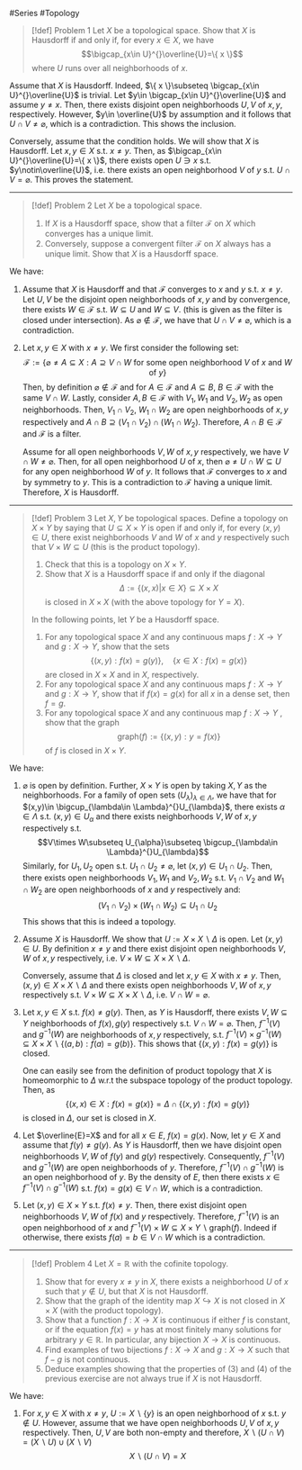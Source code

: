 #Series #Topology 

> [!def] Problem 1
> Let $X$ be a topological space. Show that $X$ is Hausdorff if and only if, for every $x\in X$, we have $$\bigcap_{x\in U}^{}\overline{U}=\{ x \}$$ where $U$ runs over all neighborhoods of $x$.

Assume that $X$ is Hausdorff. Indeed, $\{ x \}\subseteq \bigcap_{x\in U}^{}\overline{U}$ is trivial. Let $y\in \bigcap_{x\in U}^{}\overline{U}$ and assume $y\neq x$. Then, there exists disjoint open neighborhoods $U,V$ of $x,y$, respectively. However, $y\in \overline{U}$ by assumption and it follows that $U\cap V\neq\varnothing$, which is a contradiction. This shows the inclusion.

Conversely, assume that the condition holds. We will show that $X$ is Hausdorff. Let $x,y\in X$ s.t. $x\neq y$. Then, as $\bigcap_{x\in U}^{}\overline{U}=\{ x \}$, there exists open $U\ni x$ s.t. $y\notin\overline{U}$, i.e. there exists an open neighborhood $V$ of $y$ s.t. $U\cap V=\varnothing$. This proves the statement.

---
> [!def] Problem 2
> Let $X$ be a topological space. 
> 1. If $X$ is a Hausdorff space, show that a filter $\mathcal{F}$ on $X$ which converges has a unique limit.
> 2. Conversely, suppose a convergent filter $\mathcal{F}$ on $X$ always has a unique limit. Show that $X$ is a Hausdorff space. 

We have: 
1. Assume that $X$ is Hausdorff and that $\mathcal{F}$ converges to $x$ and $y$ s.t. $x\neq y$. Let $U,V$ be the disjoint open neighborhoods of $x,y$ and by convergence, there exists $W\in \mathcal{F}$ s.t. $W\subseteq U$ and $W\subseteq V$. (this is given as the filter is closed under intersection). As $\varnothing\notin \mathcal{F}$, we have that $U\cap V\neq \varnothing$, which is a contradiction.
2. Let $x,y\in X$ with $x\neq y$. We first consider the following set: $$\mathcal{F}:=\{\varnothing\neq A\subseteq X: A\supseteq V\cap W \text{ for some open neighborhood }V\text{ of }x \text{ and }W\text{ of }y \}$$Then, by definition $\varnothing \notin \mathcal{F}$ and for $A\in \mathcal{F}$ and $A\subseteq B$, $B\in \mathcal{F}$ with the same $V\cap W$. Lastly, consider $A,B\in \mathcal{F}$ with $V_{1},W_{1}$ and $V_{2},W_{2}$ as open neighborhoods. Then, $V_{1}\cap V_{2}$, $W_{1}\cap W_{2}$ are open neighborhoods of $x,y$ respectively and $A \cap B\supseteq (V_{1}\cap V_{2})\cap(W_{1}\cap W_{2})$. Therefore, $A\cap B\in \mathcal{F}$ and $\mathcal{F}$ is a filter. 
   
   Assume for all open neighborhoods $V,W$ of $x,y$ respectively, we have $V\cap W\neq \varnothing$. Then, for all open neighborhood $U$ of $x$, then $\varnothing \neq U\cap W\subseteq U$ for any open neighborhood $W$ of $y$. It follows that $\mathcal{F}$ converges to $x$ and by symmetry to $y$. This is a contradiction to $\mathcal{F}$ having a unique limit. Therefore, $X$ is Hausdorff.
---
> [!def] Problem 3
> Let $X,Y$ be topological spaces. Define a topology on $X\times Y$ by saying that $U\subseteq X\times Y$ is open if and only if, for every $(x,y)\in U$, there exist neighborhoods $V$ and $W$ of $x$ and $y$ respectively such that $V\times W\subseteq U$ (this is the product topology).
> 1. Check that this is a topology on $X\times Y$.
> 2. Show that $X$ is a Hausdorff space if and only if the diagonal $$\Delta:=\{ (x,x)|x\in X \}\subseteq X\times X$$ is closed in $X\times X$ (with the above topology for $Y=X$).
> 
> In the following points, let $Y$ be a Hausdorff space.
>1. For any topological space $X$ and any continuous maps $f:X\to Y$ and $g:X\to Y$, show that the sets $$\{ (x,y):f(x)=g(y) \},\quad \{ x\in X:f(x)=g(x) \}$$ are closed in $X\times X$ and in $X$, respectively. 
>2. For any topological space $X$ and any continuous maps $f:X\to Y$ and $g:X\to Y$, show that if $f(x)=g(x)$ for all $x$ in a dense set, then $f=g$.
>3. For any topological space $X$ and any continuous map $f:X\to Y$ , show that the graph $$\text{graph}(f):=\{ (x,y) :y=f(x)\}$$ of $f$ is closed in $X\times Y$.

We have:
1. $\varnothing$ is open by definition. Further, $X\times Y$ is open by taking $X,Y$ as the neighborhoods. For a family of open sets $(U_{\lambda})_{\lambda\in \Lambda}$, we have that for $(x,y)\in \bigcup_{\lambda\in \Lambda}^{}U_{\lambda}$, there exists $\alpha\in \Lambda$ s.t. $(x,y)\in U_{\alpha}$ and there exists neighborhoods $V,W$ of $x,y$ respectively s.t. $$V\times W\subseteq U_{\alpha}\subseteq \bigcup_{\lambda\in \Lambda}^{}U_{\lambda}$$
	Similarly, for $U_{1},U_{2}$ open s.t. $U_{1}\cap U_{2}\neq \varnothing$, let $(x,y)\in U_{1}\cap U_{2}$. Then, there exists open neighborhoods $V_{1},W_{1}$ and $V_{2},W_{2}$  s.t. $V_{1}\cap V_{2}$ and $W_{1}\cap W_{2}$ are open neighborhoods of $x$ and $y$ respectively and: $$(V_{1}\cap V_{2})\times(W_{1}\cap W_{2})\subseteq U_{1}\cap U_{2}$$ This shows that this is indeed a topology.
2. Assume $X$ is Hausdorff. We show that $U:=X\times X \backslash\Delta$ is open. Let $(x,y)\in U$. By definition $x\neq y$ and there exist disjoint open neighborhoods $V,W$ of $x,y$ respectively, i.e. $V\times W\subseteq X\times X \backslash \Delta$. 
   
   Conversely, assume that $\Delta$ is closed and let $x,y\in X$ with $x\neq y$. Then, $(x,y)\in X\times X \backslash \Delta$ and there exists open neighborhoods $V,W$ of $x,y$ respectively s.t. $V\times W\subseteq X \times X \backslash \Delta$, i.e. $V\cap W=\varnothing$. 
3. Let $x,y\in X$ s.t. $f(x)\neq g(y)$. Then, as $Y$ is Hausdorff, there exists $V,W\subseteq Y$ neighborhoods of $f(x),g(y)$ respectively s.t. $V\cap W=\varnothing$. Then, $f^{-1}(V)$ and $g^{-1}(W)$ are neighborhoods of $x,y$ respectively, s.t. $f^{-1}(V)\times g^{-1}(W)\subseteq X\times X \backslash\{ (a,b):f(a)=g(b) \}$. This shows that $\{ (x,y):f(x)=g(y) \}$ is closed.
   
   One can easily see from the definition of product topology that $X$ is homeomorphic to $\Delta$ w.r.t the subspace topology of the product topology. Then, as $$\{(x,x)\in X:f(x) =g(x)\}=\Delta \cap\{ (x,y):f(x)= g(y)  \}$$ is closed in $\Delta$, our set is closed in $X$.
4. Let $\overline{E}=X$ and for all $x\in E$, $f(x)=g(x)$. Now, let $y\in X$ and assume that $f(y)\neq g(y)$. As $Y$ is Hausdorff, then we have disjoint open neighborhoods $V,W$ of $f(y)$ and $g(y)$ respectively. Consequently, $f^{-1}(V)$ and $g^{-1}(W)$ are open neighborhoods of $y$. Therefore, $f^{-1}(V)\cap g^{-1}(W)$ is an open neighborhood of $y$. By the density of $E$, then there exists $x\in f^{-1}(V)\cap g^{-1}(W)$ s.t. $f(x)=g(x)\in V\cap W$, which is a contradiction.
5. Let $(x,y)\in X\times Y$ s.t. $f(x)\neq y$. Then, there exist disjoint open neighborhoods $V,W$ of $f(x)$ and $y$ respectively. Therefore, $f^{-1}(V)$ is an open neighborhood of $x$ and $f^{-1}(V)\times W\subseteq X\times Y \backslash \text{graph}(f)$. Indeed if otherwise, there exists $f(a)=b\in V\cap W$ which is a contradiction. 
---
> [!def] Problem 4
> Let $X=\mathbb{R}$ with the cofinite topology.
> 1. Show that for every $x\neq y$ in $X$, there exists a neighborhood $U$ of $x$ such that $y\notin U$, but that $X$ is not Hausdorff.
> 2. Show that the graph of the identity map $X\hookrightarrow X$ is not closed in $X\times X$ (with the product topology).
> 3. Show that a function $f:X\to X$ is continuous if either $f$ is constant, or if the equation $f(x)=y$ has at most finitely many solutions for arbitrary $y\in \mathbb{R}$. In particular, any bijection $X\to X$ is continuous.
> 4. Find examples of two bijections $f:X\to X$ and $g:X\to X$ such that $f-g$ is not continuous.
> 5. Deduce examples showing that the properties of (3) and (4) of the previous exercise are not always true if $X$ is not Hausdorff.

We have: 
1. For $x,y\in X$ with $x\neq y$, $U:=X \backslash \{ y \}$ is an open neighborhood of $x$ s.t. $y\notin U$. However, assume that we have open neighborhoods $U,V$ of $x,y$ respectively. Then, $U,V$ are both non-empty and therefore,  $X \backslash(U\cap V)=(X \backslash U) \cup (X \backslash V)$ $$X \backslash (U \cap V)=X$$